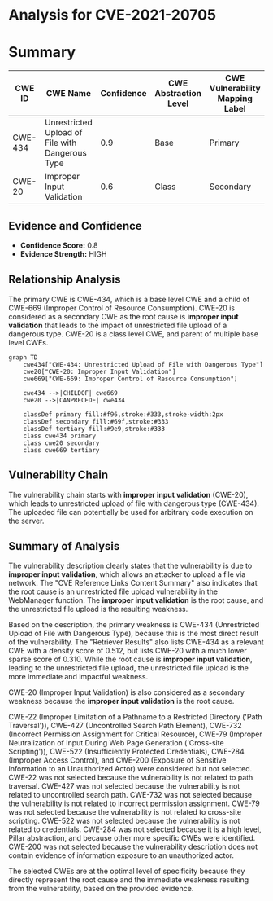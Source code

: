 # Analysis for CVE-2021-20705

# Summary
| CWE ID  | CWE Name                                                                     | Confidence | CWE Abstraction Level | CWE Vulnerability Mapping Label | CWE-Vulnerability Mapping Notes |
| ------- | ---------------------------------------------------------------------------- | ---------- | --------------------- | ------------------------------- | ------------------------------- |
| CWE-434 | Unrestricted Upload of File with Dangerous Type                              | 0.9        | Base                  | Primary                         | Allowed                       |
| CWE-20  | Improper Input Validation                                                      | 0.6        | Class                 | Secondary                       | Discouraged                     |

## Evidence and Confidence

*   **Confidence Score:** 0.8
*   **Evidence Strength:** HIGH

## Relationship Analysis
The primary CWE is CWE-434, which is a base level CWE and a child of CWE-669 (Improper Control of Resource Consumption). CWE-20 is considered as a secondary CWE as the root cause is **improper input validation** that leads to the impact of unrestricted file upload of a dangerous type. CWE-20 is a class level CWE, and parent of multiple base level CWEs.

```mermaid
graph TD
    cwe434["CWE-434: Unrestricted Upload of File with Dangerous Type"]
    cwe20["CWE-20: Improper Input Validation"]
    cwe669["CWE-669: Improper Control of Resource Consumption"]

    cwe434 -->|CHILDOF| cwe669
    cwe20 -->|CANPRECEDE| cwe434
    
    classDef primary fill:#f96,stroke:#333,stroke-width:2px
    classDef secondary fill:#69f,stroke:#333
    classDef tertiary fill:#9e9,stroke:#333
    class cwe434 primary
    class cwe20 secondary
    class cwe669 tertiary
```

## Vulnerability Chain
The vulnerability chain starts with **improper input validation** (CWE-20), which leads to unrestricted upload of file with dangerous type (CWE-434). The uploaded file can potentially be used for arbitrary code execution on the server.

## Summary of Analysis
The vulnerability description clearly states that the vulnerability is due to **improper input validation**, which allows an attacker to upload a file via network. The "CVE Reference Links Content Summary" also indicates that the root cause is an unrestricted file upload vulnerability in the WebManager function. The **improper input validation** is the root cause, and the unrestricted file upload is the resulting weakness.

Based on the description, the primary weakness is CWE-434 (Unrestricted Upload of File with Dangerous Type), because this is the most direct result of the vulnerability. The "Retriever Results" also lists CWE-434 as a relevant CWE with a density score of 0.512, but lists CWE-20 with a much lower sparse score of 0.310. While the root cause is **improper input validation**, leading to the unrestricted file upload, the unrestricted file upload is the more immediate and impactful weakness.

CWE-20 (Improper Input Validation) is also considered as a secondary weakness because the **improper input validation** is the root cause.

CWE-22 (Improper Limitation of a Pathname to a Restricted Directory ('Path Traversal')), CWE-427 (Uncontrolled Search Path Element), CWE-732 (Incorrect Permission Assignment for Critical Resource), CWE-79 (Improper Neutralization of Input During Web Page Generation ('Cross-site Scripting')), CWE-522 (Insufficiently Protected Credentials), CWE-284 (Improper Access Control), and CWE-200 (Exposure of Sensitive Information to an Unauthorized Actor) were considered but not selected.
CWE-22 was not selected because the vulnerability is not related to path traversal.
CWE-427 was not selected because the vulnerability is not related to uncontrolled search path.
CWE-732 was not selected because the vulnerability is not related to incorrect permission assignment.
CWE-79 was not selected because the vulnerability is not related to cross-site scripting.
CWE-522 was not selected because the vulnerability is not related to credentials.
CWE-284 was not selected because it is a high level, Pillar abstraction, and because other more specific CWEs were identified.
CWE-200 was not selected because the vulnerability description does not contain evidence of information exposure to an unauthorized actor.

The selected CWEs are at the optimal level of specificity because they directly represent the root cause and the immediate weakness resulting from the vulnerability, based on the provided evidence.